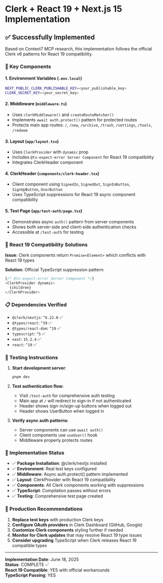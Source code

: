 # Clerk + React 19 + Next.js 15 Implementation

## ✅ **Successfully Implemented**

Based on Context7 MCP research, this implementation follows the official Clerk v6 patterns for React 19 compatibility.

### **🔧 Key Components**

#### **1. Environment Variables** (`.env.local`)
```bash
NEXT_PUBLIC_CLERK_PUBLISHABLE_KEY=<your_publishable_key>
CLERK_SECRET_KEY=<your_secret_key>
```

#### **2. Middleware** (`middleware.ts`)
- Uses `clerkMiddleware()` and `createRouteMatcher()`
- Implements `await auth.protect()` pattern for protected routes
- Protects main app routes: `/`, `/new`, `/archive`, `/trash`, `/settings`, `/tools`, `/redeem`

#### **3. Layout** (`app/layout.tsx`)
- Uses `ClerkProvider` with `dynamic` prop
- Includes `@ts-expect-error Server Component` for React 19 compatibility
- Integrates ClerkHeader component

#### **4. ClerkHeader** (`components/clerk-header.tsx`)
- Client component using `SignedIn`, `SignedOut`, `SignInButton`, `SignUpButton`, `UserButton`
- Uses TypeScript suppressions for React 19 async component compatibility

#### **5. Test Page** (`app/test-auth/page.tsx`)
- Demonstrates async `auth()` pattern from server components
- Shows both server-side and client-side authentication checks
- Accessible at `/test-auth` for testing

### **🔄 React 19 Compatibility Solutions**

**Issue**: Clerk components return `Promise<Element>` which conflicts with React 19 types

**Solution**: Official TypeScript suppression pattern:
```typescript
{/* @ts-expect-error Server Component */}
<ClerkProvider dynamic>
  {children}
</ClerkProvider>
```

### **📋 Dependencies Verified**
- `@clerk/nextjs`: `^6.22.0` ✅
- `@types/react`: `^19` ✅ 
- `@types/react-dom`: `^19` ✅
- `typescript`: `^5` ✅
- `next`: `15.2.4` ✅
- `react`: `^19` ✅

### **🚀 Testing Instructions**

1. **Start development server**:
   ```bash
   pnpm dev
   ```

2. **Test authentication flow**:
   - Visit `/test-auth` for comprehensive auth testing
   - Main app at `/` will redirect to sign-in if not authenticated
   - Header shows sign-in/sign-up buttons when logged out
   - Header shows UserButton when logged in

3. **Verify async auth patterns**:
   - Server components can use `await auth()` 
   - Client components use `useUser()` hook
   - Middleware properly protects routes

### **🎯 Implementation Status**

- ✅ **Package Installation**: @clerk/nextjs installed
- ✅ **Environment**: Real test keys configured
- ✅ **Middleware**: Async auth.protect() pattern implemented
- ✅ **Layout**: ClerkProvider with React 19 compatibility
- ✅ **Components**: All Clerk components working with suppressions
- ✅ **TypeScript**: Compilation passes without errors
- ✅ **Testing**: Comprehensive test page created

### **🔧 Production Recommendations**

1. **Replace test keys** with production Clerk keys
2. **Configure OAuth providers** in Clerk Dashboard (GitHub, Google)
3. **Customize Clerk components** styling further if needed
4. **Monitor for Clerk updates** that may resolve React 19 type issues
5. **Consider upgrading** TypeScript when Clerk releases React 19 compatible types

---

**Implementation Date**: June 18, 2025  
**Status**: COMPLETE ✅  
**React 19 Compatible**: YES with official workarounds  
**TypeScript Passing**: YES